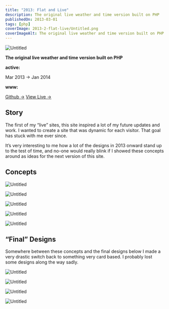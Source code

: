 ```yaml
---
title: "2013: Flat and Live"
description: The original live weather and time version built on PHP
publishedOn: 2013-03-01
tags: [php]
coverImage: 2013-2-flat-live/Untitled.png
coverImageAlt: The original live weather and time version built on PHP
---
```


![Untitled](2013-2-flat-live/Untitled.png)

**The original live weather and time version built on PHP**

**active:**

Mar 2013 → Jan 2014

**www:**

[Github →](https://github.com/thalida/thalida.com/tree/v-2013-2)   [View Live →](https://2013-2.v.thalida.com)

## Story

The first of my “live” sites, this site inspired a lot of my future updates and work. I wanted to create a site that was dynamic for each visitor. That goal has stuck with me ever since.

It’s very interesting to me how a lot of the designs in 2013 onward stand up to the test of time, and no-one would really blink if I showed these concepts around as ideas for the next version of this site.

## Concepts

![Untitled](2013-2-flat-live/Untitled%201.png)

![Untitled](2013-2-flat-live/Untitled%202.png)

![Untitled](2013-2-flat-live/Untitled%203.png)

![Untitled](2013-2-flat-live/Untitled%204.png)

![Untitled](2013-2-flat-live/Untitled%205.png)

## “Final” Designs

Somewhere between these concepts and the final designs below I made a very drastic switch back to something very card based. I probably lost some designs along the way sadly.

![Untitled](2013-2-flat-live/Untitled%206.png)

![Untitled](2013-2-flat-live/Untitled%207.png)

![Untitled](2013-2-flat-live/Untitled%208.png)

![Untitled](2013-2-flat-live/Untitled%209.png)
